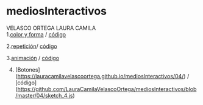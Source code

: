# mediosInteractivos
VELASCO ORTEGA LAURA CAMILA  
1.[color y forma](https://lauracamilavelascoortega.github.io/mediosInteractivos/01/) / [código](https://github.com/LauraCamilaVelascoOrtega/mediosInteractivos/blob/master/01/sketch_01.js) 

2.[repetición](https://lauracamilavelascoortega.github.io/mediosInteractivos/sketch_02/)/ [código](https://github.com/LauraCamilaVelascoOrtega/mediosInteractivos/blob/master/sketch_02/sketch_02.js)

3.[animación](https://lauracamilavelascoortega.github.io/mediosInteractivos/03/) / [código](https://github.com/LauraCamilaVelascoOrtega/mediosInteractivos/blob/master/03/sketch_03.js)

4. [Botones] (https://lauracamilavelascoortega.github.io/mediosInteractivos/04/) / [código] (https://github.com/LauraCamilaVelascoOrtega/mediosInteractivos/blob/master/04/sketch_4.js)
